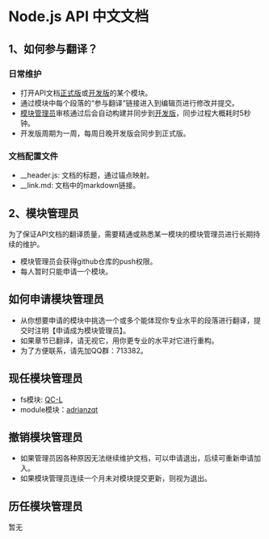 # Node.js API 中文文档

## 1、如何参与翻译？

### 日常维护
- 打开API文档[正式版]或[开发版]的某个模块。
- 通过模块中每个段落的“参与翻译”链接进入到编辑页进行修改并提交。
- [模块管理员]审核通过后会自动构建并同步到[开发版]，同步过程大概耗时5秒钟。
- 开发版周期为一周，每周日晚开发版会同步到正式版。

### 文档配置文件

- __header.js: 文档的标题，通过锚点映射。
- __link.md: 文档中的markdown链接。


## 2、模块管理员

为了保证API文档的翻译质量，需要精通或熟悉某一模块的模块管理员进行长期持续的维护。

- 模块管理员会获得github仓库的push权限。
- 每人暂时只能申请一个模块。

## 如何申请模块管理员
- 从你想要申请的模块中挑选一个或多个能体现你专业水平的段落进行翻译，提交时注明【申请成为模块管理员】。
- 如果章节已翻译，请无视它，用你更专业的水平对它进行重构。
- 为了方便联系，请先加QQ群：713382。

## 现任模块管理员
- fs模块: [QC-L]
- module模块：[adrianzqt]

## 撤销模块管理员
- 如果管理员因各种原因无法继续维护文档，可以申请退出，后续可重新申请加入。
- 如果模块管理员连续一个月未对模块提交更新，则视为退出。

## 历任模块管理员
暂无


[正式版]: http://nodejs.cn/api/
[开发版]: http://nodejs.cn/api/dev/
[模块管理员]: https://github.com/nodejscn/node-api-cn/blob/master/README.md#模块管理员

[QC-L]: https://github.com/QC-L
[adrianzqt]: https://github.com/adrianzqt
